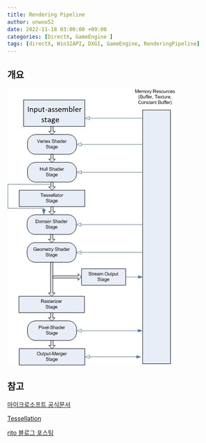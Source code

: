 ```yaml
---
title: Rendering Pipeline
author: unwoo52
date: 2022-11-18 03:00:00 +09:00
categories: [DirectX, GameEngine ]
tags: [directX, Win32API, DXGI, GameEngine, RenderingPipeline]
---
```


## 개요

![imagename](/assets/image/DirectX/GameEngine/Rendering-Pipeline/001.png)

## 참고

[마이크로소프트 공식문서](https://learn.microsoft.com/ko-kr/windows/win32/direct3d11/overviews-direct3d-11-graphics-pipeline)

[Tessellation](https://m.blog.naver.com/PostView.naver?isHttpsRedirect=true&blogId=realchaser86&logNo=220207598254)

[rito 블로그 포스팅](https://rito15.github.io/posts/rendering-pipeline/)
